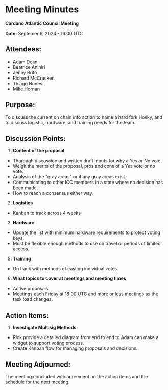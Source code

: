 # Meeting Minutes

**Cardano Atlantic Council Meeting**

**Date:** Septemer 6, 2024 - 16:00 UTC

## **Attendees:** 
- Adam Dean
- Beatrice Anihiri
- Jenny Brito
- Richard McCracken
- Thiago Nunes
- Mike Hornan

## **Purpose:** 
To discuss the current on chain info action to name a hard fork Hosky, and to discuss logistic, hardware, and training needs for the team. 

## **Discussion Points:**

1. **Content of the proposal**
- Thorough discussion and written draft inputs for why a Yes or No vote.
- Weigh the merits of the proposal, pros and cons of a Yes vote or no vote.
- Analysis of the "gray areas" or if any gray areas exist.
- Communicating to other ICC members in a state where no decision has been made.
- How to reach a consensus either way.
   
2. **Logistics**
- Kanban to track across 4 weeks   

3. **Hardware**
- Update the list with minimum hardware requirements to protect voting keys.
- Must be flexible enough methods to use on travel or periods of limited access.

5. **Training**
- On track with methods of casting individual votes.


6. **What topics to cover at meetings and meeting times**
- Active proposals
- Meetings each Friday at 18:00 UTC and more or less meetings as the task load changes. 

## **Action Items:**

1. **Investigate Multisig Methods:**
- Rick provide a detailed diagram from end to end to Adam can make a widget to support voting process.
- Create Kanban flow for managing proposals and decisions.

## **Meeting Adjourned:**
The meeting concluded with agreement on the action items and the schedule for the next meeting.

